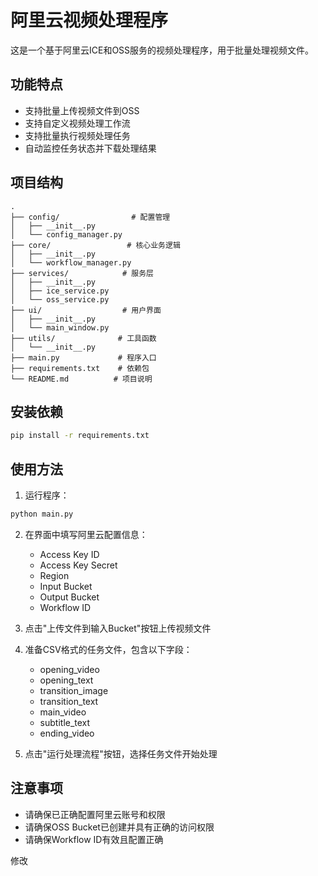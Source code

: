 # 阿里云视频处理程序

这是一个基于阿里云ICE和OSS服务的视频处理程序，用于批量处理视频文件。

## 功能特点

- 支持批量上传视频文件到OSS
- 支持自定义视频处理工作流
- 支持批量执行视频处理任务
- 自动监控任务状态并下载处理结果

## 项目结构

```
.
├── config/                # 配置管理
│   ├── __init__.py
│   └── config_manager.py
├── core/                 # 核心业务逻辑
│   ├── __init__.py
│   └── workflow_manager.py
├── services/            # 服务层
│   ├── __init__.py
│   ├── ice_service.py
│   └── oss_service.py
├── ui/                  # 用户界面
│   ├── __init__.py
│   └── main_window.py
├── utils/              # 工具函数
│   └── __init__.py
├── main.py             # 程序入口
├── requirements.txt    # 依赖包
└── README.md          # 项目说明
```

## 安装依赖

```bash
pip install -r requirements.txt
```

## 使用方法

1. 运行程序：
```bash
python main.py
```

2. 在界面中填写阿里云配置信息：
   - Access Key ID
   - Access Key Secret
   - Region
   - Input Bucket
   - Output Bucket
   - Workflow ID

3. 点击"上传文件到输入Bucket"按钮上传视频文件

4. 准备CSV格式的任务文件，包含以下字段：
   - opening_video
   - opening_text
   - transition_image
   - transition_text
   - main_video
   - subtitle_text
   - ending_video

5. 点击"运行处理流程"按钮，选择任务文件开始处理

## 注意事项

- 请确保已正确配置阿里云账号和权限
- 请确保OSS Bucket已创建并具有正确的访问权限
- 请确保Workflow ID有效且配置正确 

修改